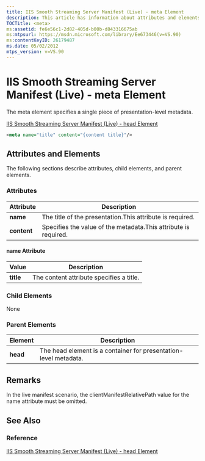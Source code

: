 ```yaml
---
title: IIS Smooth Streaming Server Manifest (Live) - meta Element
description: This article has information about attributes and elements for the IIS Smooth Streaming Server manifest.
TOCTitle: <meta>
ms:assetid: fe6e56c1-2d82-405d-b00b-d843316675ab
ms:mtpsurl: https://msdn.microsoft.com/library/Ee673446(v=VS.90)
ms:contentKeyID: 26179487
ms.date: 05/02/2012
mtps_version: v=VS.90
---
```


# IIS Smooth Streaming Server Manifest (Live) - meta Element

The meta element specifies a single piece of presentation-level metadata.

[IIS Smooth Streaming Server Manifest (Live) - head Element](iis-smooth-streaming-server-manifest-live-head-element.md)  

```xml
<meta name="title" content="{content title}"/>
```

## Attributes and Elements

The following sections describe attributes, child elements, and parent elements.

### Attributes

|Attribute|Description|
|--- |--- |
|**name**|The title of the presentation.This attribute is required.|
|**content**|Specifies the value of the metadata.This attribute is required.|

#### name Attribute

|Value|Description|
|--- |--- |
|**title**|The content attribute specifies a title.|

### Child Elements

None

### Parent Elements

|Element|Description|
|--- |--- |
|**head**|The head element is a container for presentation-level metadata.|

## Remarks

In the live manifest scenario, the clientManifestRelativePath value for the name attribute must be omitted.

## See Also

### Reference

[IIS Smooth Streaming Server Manifest (Live) - head Element](iis-smooth-streaming-server-manifest-live-head-element.md)
